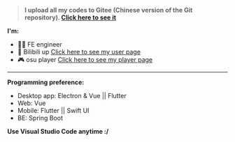 >**I upload all my codes to Gitee (Chinese version of the Git repository). [Click here to see it](https://gitee.com/Ryan-zhou)**

**I'm:**
- 🧑‍💻 FE engineer
- 🎥 Bilibili up [Click here to see my user page](https://space.bilibili.com/5129395)
- 🎮 osu player [Click here to see my player page](https://osu.ppy.sh/users/11444852)

***

**Programming preference:**

- Desktop app: Electron & Vue || Flutter
- Web: Vue
- Mobile: Flutter || Swift UI
- BE: Spring Boot

**Use Visual Studio Code anytime :/**
